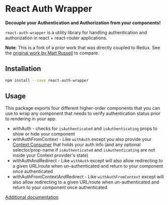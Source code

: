 # React Auth Wrapper

**Decouple your Authentication and Authorization from your components!**

`react-auth-wrapper` is a utility library for handling authentication and authorization in react + react-router applications.

**Note**: This is a fork of a prior work that was directly coupled to Redux. See
the [original work by Matt Russell](https://github.com/mjrussell/redux-auth-wrapper) to compare.

## Installation

```bash
npm install --save react-auth-wrapper
```

## Usage

This package exports four different higher-order components that you can use to
wrap any component that needs to verify authentication status prior to rendering
in your app.

  * withAuth - checks for `isAuthenticated` and `isAuthenticating` props to show or hide your component
  * withAuthFromContext - Like `withAuth` except you also provide your [Context Consumer](https://reactjs.org/docs/context.html#contextconsumer) that holds your auth info (and any optional selector/prop-name if `isAuthenticated` and `isAuthenticating` are not inside your Context provider's state)
  * withAuthAndRedirect - Like `withAuth` except will also allow redirecting to a given URL/route when un-authenticated and return to your component once authenticated
  * withAuthFromContextAndRedirect - Like `withAuthFromContext` except will also allow redirecting to a given URL/route when un-authenticated and return to your component once authenticated

[Additional documentation](docs/Summary.md)
